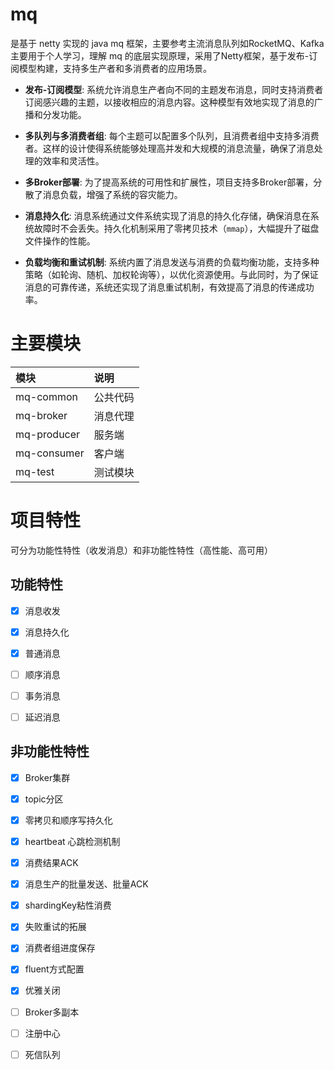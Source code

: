 # mq

是基于 netty 实现的 java mq 框架，主要参考主流消息队列如RocketMQ、Kafka
主要用于个人学习，理解 mq 的底层实现原理，采用了Netty框架，基于发布-订阅模型构建，支持多生产者和多消费者的应用场景。
- **发布-订阅模型**: 系统允许消息生产者向不同的主题发布消息，同时支持消费者订阅感兴趣的主题，以接收相应的消息内容。这种模型有效地实现了消息的广播和分发功能。
    
- **多队列与多消费者组**: 每个主题可以配置多个队列，且消费者组中支持多消费者。这样的设计使得系统能够处理高并发和大规模的消息流量，确保了消息处理的效率和灵活性。
    
- **多Broker部署**: 为了提高系统的可用性和扩展性，项目支持多Broker部署，分散了消息负载，增强了系统的容灾能力。
    
- **消息持久化**: 消息系统通过文件系统实现了消息的持久化存储，确保消息在系统故障时不会丢失。持久化机制采用了零拷贝技术（`mmap`），大幅提升了磁盘文件操作的性能。
    
- **负载均衡和重试机制**: 系统内置了消息发送与消费的负载均衡功能，支持多种策略（如轮询、随机、加权轮询等），以优化资源使用。与此同时，为了保证消息的可靠传递，系统还实现了消息重试机制，有效提高了消息的传递成功率。

# 主要模块

| 模块 | 说明 |
|:---|:---|
| mq-common | 公共代码 |
| mq-broker | 消息代理 |
| mq-producer | 服务端 |
| mq-consumer | 客户端 |
| mq-test | 测试模块 |

# 项目特性

可分为功能性特性（收发消息）和非功能性特性（高性能、高可用）

## 功能特性

- [x] 消息收发

- [x] 消息持久化

- [x] 普通消息
      
- [ ] 顺序消息
      
- [ ] 事务消息
      
- [ ] 延迟消息

## 非功能性特性

- [x] Broker集群

- [x] topic分区

- [x] 零拷贝和顺序写持久化

- [x] heartbeat 心跳检测机制

- [x] 消费结果ACK

- [x] 消息生产的批量发送、批量ACK

- [x] shardingKey粘性消费

- [x] 失败重试的拓展

- [x] 消费者组进度保存

- [x] fluent方式配置

- [x] 优雅关闭

- [ ] Broker多副本

- [ ] 注册中心

- [ ] 死信队列
